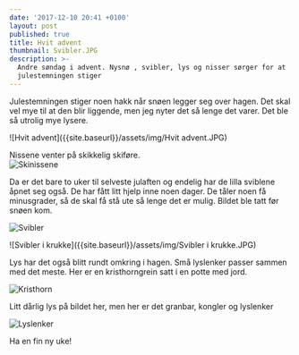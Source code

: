 ```yaml
---
date: '2017-12-10 20:41 +0100'
layout: post
published: true
title: Hvit advent
thumbnail: Svibler.JPG
description: >-
  Andre søndag i advent. Nysnø , svibler, lys og nisser sørger for at
  julestemningen stiger
---
```


Julestemningen stiger noen hakk når snøen legger seg over hagen. Det skal vel mye til at den blir liggende, men jeg nyter det så lenge det varer.  Det ble så utrolig mye lysere.

![Hvit advent]({{site.baseurl}}/assets/img/Hvit advent.JPG)

Nissene venter på skikkelig skiføre.  
![Skinissene]({{site.baseurl}}/assets/img/Skinissene.JPG)

<!--more-->

Da er det bare to uker til selveste julaften og endelig har de lilla sviblene åpnet seg også. De har fått litt hjelp inne noen dager. De tåler noen få minusgrader, så de skal få stå ute så lenge det er mulig. Bildet ble tatt før snøen kom.

![Svibler]({{site.baseurl}}/assets/img/Svibler.JPG)

![Svibler i krukke]({{site.baseurl}}/assets/img/Svibler i krukke.JPG)

Lys har det også blitt rundt omkring i hagen. Små lyslenker passer sammen med det meste. Her er en kristhorngrein satt i en potte med jord. 

![Kristhorn]({{site.baseurl}}/assets/img/Kristhorn.JPG)

Litt dårlig lys på bildet her, men her er det granbar, kongler og lyslenker

![Lyslenker]({{site.baseurl}}/assets/img/Lyslenker.JPG)


Ha en fin ny uke!
